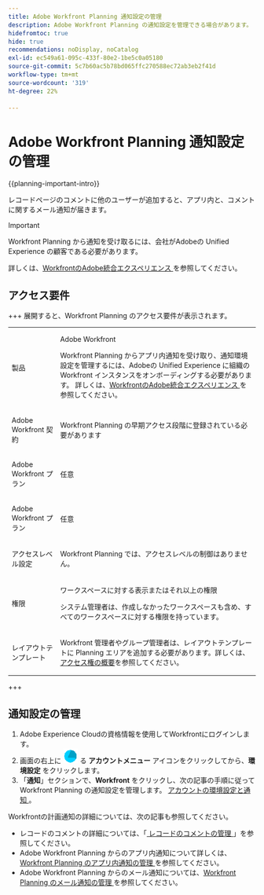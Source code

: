 ```yaml
---
title: Adobe Workfront Planning 通知設定の管理
description: Adobe Workfront Planning の通知設定を管理できる場合があります。 この記事では、通知の環境設定を行う方法について説明します。
hidefromtoc: true
hide: true
recommendations: noDisplay, noCatalog
exl-id: ec549a61-095c-433f-80e2-1be5c0a05180
source-git-commit: 5c7b60ac5b78bd065ffc270588ec72ab3eb2f41d
workflow-type: tm+mt
source-wordcount: '319'
ht-degree: 22%

---
```


# Adobe Workfront Planning 通知設定の管理

{{planning-important-intro}}

レコードページのコメントに他のユーザーが追加すると、アプリ内と、コメントに関するメール通知が届きます。

>[!IMPORTANT]
>
>Workfront Planning から通知を受け取るには、会社がAdobeの Unified Experience の顧客である必要があります。
>
>詳しくは、[WorkfrontのAdobe統合エクスペリエンス ](/help/quicksilver/workfront-basics/navigate-workfront/workfront-navigation/adobe-unified-experience.md) を参照してください。

## アクセス要件

<!--ensure this is truly 'Any' license when we go to GA-->

+++ 展開すると、Workfront Planning のアクセス要件が表示されます。

<table style="table-layout:auto">
 <col>
 </col>
 <col>
 </col>
 <tbody>
    <tr>
<tr>
<td>
   <p> 製品</p> </td>
   <td>
   <p> Adobe Workfront</p> 
   <p>Workfront Planning からアプリ内通知を受け取り、通知環境設定を管理するには、Adobeの Unified Experience に組織のWorkfront インスタンスをオンボーディングする必要があります。 詳しくは、<a href="/help/quicksilver/workfront-basics/navigate-workfront/workfront-navigation/adobe-unified-experience.md">WorkfrontのAdobe統合エクスペリエンス </a> を参照してください。</p>
   </td>
  </tr>  
 <td role="rowheader"><p>Adobe Workfront 契約</p></td>
   <td>
<p>Workfront Planning の早期アクセス段階に登録されている必要があります </p>
   </td>
  </tr>
  <tr>
   <td role="rowheader"><p>Adobe Workfront プラン</p></td>
   <td>
<p>任意</p>
   </td>
  </tr>
  <tr>
   <td role="rowheader"><p>Adobe Workfront プラン</p></td>
   <td>
   <p>任意</p> 
  </td>
  </tr>

<tr>
   <td role="rowheader"><p>アクセスレベル設定</p></td>
   <td> <p>Workfront Planning では、アクセスレベルの制御はありません。 </p>  
</td>
  </tr>
<tr>
   <td role="rowheader"><p>権限</p></td>
   <td> <p>ワークスペースに対する表示またはそれ以上の権限</a> </p>  
   <p>システム管理者は、作成しなかったワークスペースも含め、すべてのワークスペースに対する権限を持っています。</p>
</td>
  </tr>

<tr>
   <td role="rowheader"><p>レイアウトテンプレート</p></td>
   <td> <p>Workfront 管理者やグループ管理者は、レイアウトテンプレートに Planning エリアを追加する必要があります。詳しくは、<a href="/help/quicksilver/planning/access/access-overview.md">アクセス権の概要</a>を参照してください。 </p>  
</td>
  </tr>
 </tbody>
</table>

+++

## 通知設定の管理

1. Adobe Experience Cloudの資格情報を使用してWorkfrontにログインします。
1. 画面の右上に ![](assets/account-menu-icon-on-experience-cloud.png) る **アカウントメニュー** アイコンをクリックしてから、**環境設定** をクリックします。
1. 「**通知**」セクションで、**Workfront** をクリックし、次の記事の手順に従ってWorkfront Planning の通知設定を管理します。
   [ アカウントの環境設定と通知 ](https://experienceleague.adobe.com/en/docs/core-services/interface/features/account-preferences)。

Workfrontの計画通知の詳細については、次の記事も参照してください。

* レコードのコメントの詳細については、「[ レコードのコメントの管理 ](/help/quicksilver/planning/records/manage-record-comments.md)」を参照してください。
* Adobe Workfront Planning からのアプリ内通知について詳しくは、[Workfront Planning のアプリ内通知の管理 ](/help/quicksilver/planning/notifications/manage-planning-in-app-notifications.md) を参照してください。
* Adobe Workfront Planning からのメール通知については、[Workfront Planning のメール通知の管理 ](/help/quicksilver/planning/notifications/manage-planning-email-notifications.md) を参照してください。



<!--replace the first section of this article with this; also remove the IMPORTANT at the top to require Unified Experience - below - when BOTH IMS and non-IMS customers will receive notifications: 

When someone adds you to a comment in the record page, you may receive an in-app as well as an email notification about the comment. 

The following scenarios exist:   

* Adobe Unified Experience customers receive both an in-app notification and an email notification. They can manage their in-app and email notification preferences in the Preferences area of their Adobe Experience Cloud profile for the Workfront product. 

    For more information, see [Account preferences and notifications](https://experienceleague.adobe.com/en/docs/core-services/interface/features/account-preferences).

* Customers who are not on the Adobe Unified Experience receive only an email notification. They cannot manage their email notifications preferences and will always receive an email when someone adds them to a comment on a record in Workfront Planning.   

-->
